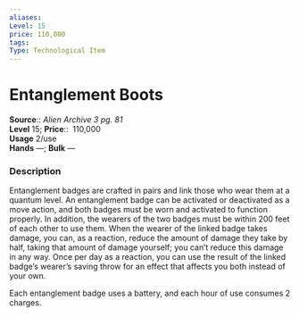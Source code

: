 ```yaml
---
aliases: 
Level: 15 
price: 110,000
tags: 
Type: Technological Item
---
```


# Entanglement Boots

**Source**:: _Alien Archive 3 pg. 81_  
**Level** 15;
**Price**::  110,000  
**Usage** 2/use  
**Hands** —; **Bulk** —

### Description

Entanglement badges are crafted in pairs and link those who wear them at a quantum level. An entanglement badge can be activated or deactivated as a move action, and both badges must be worn and activated to function properly. In addition, the wearers of the two badges must be within 200 feet of each other to use them. When the wearer of the linked badge takes damage, you can, as a reaction, reduce the amount of damage they take by half, taking that amount of damage yourself; you can’t reduce this damage in any way. Once per day as a reaction, you can use the result of the linked badge’s wearer’s saving throw for an effect that affects you both instead of your own.  
  
Each entanglement badge uses a battery, and each hour of use consumes 2 charges.
